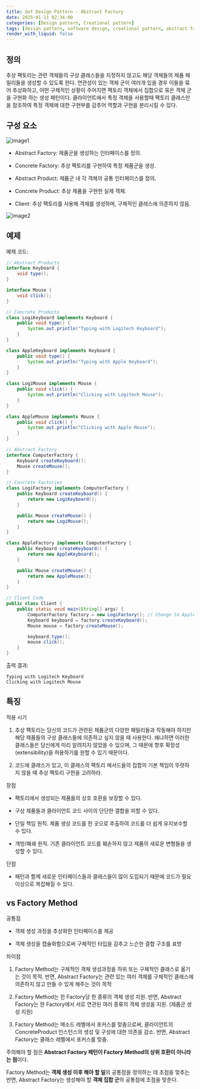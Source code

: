 ```yaml
---
title: Gof Design Pattern - Abstract Factory
date: 2025-01-11 02:34:00
categories: [Design pattern, Creational pattern]
tags: [design pattern, software design, creational pattern, abstract factory]
render_with_liquid: false
---
```


## 정의

추상 팩토리는 관련 객체들의 구상 클래스들을 지정하지 않고도 해당 객체들의 제품 패밀리들을 생성할 수 있도록 한다. 연관성이 있는 객체 군이 여러개 있을 경우 이들을 묶어 추상화하고, 어떤 구체적인 상황이 주어지면 팩토리 객체에서 집합으로 묶은 객체 군을 구현화 하는 생성 패턴이다. 클라이언트에서 특정 객체을 사용할때 팩토리 클래스만을 참조하여 특정 객체에 대한 구현부를 감추어 역할과 구현을 분리시킬 수 있다.

## 구성 요소

![image1](https://refactoring.guru/images/patterns/diagrams/abstract-factory/structure-2x.png)

+ Abstract Factory: 제품군을 생성하는 인터페이스를 정의.

+ Concrete Factory: 추상 팩토리를 구현하여 특정 제품군을 생성.

+ Abstract Product: 제품군 내 각 객체의 공통 인터페이스를 정의.

+ Concrete Product: 추상 제품을 구현한 실제 객체.

+ Client: 추상 팩토리를 사용해 객체를 생성하며, 구체적인 클래스에 의존하지 않음.

![image2](https://reactiveprogramming.io/_next/image?url=%2Fbooks%2Fpatterns%2Fimg%2Fpatterns-articles%2Fabstract-factory-diagram.png&w=3840&q=75)

## 예제

예제 코드: 

```java
// Abstract Products
interface Keyboard {
    void type();
}

interface Mouse {
    void click();
}

// Concrete Products
class LogiKeyboard implements Keyboard {
    public void type() {
        System.out.println("Typing with Logitech Keyboard");
    }
}

class AppleKeyboard implements Keyboard {
    public void type() {
        System.out.println("Typing with Apple Keyboard");
    }
}

class LogiMouse implements Mouse {
    public void click() {
        System.out.println("Clicking with Logitech Mouse");
    }
}

class AppleMouse implements Mouse {
    public void click() {
        System.out.println("Clicking with Apple Mouse");
    }
}

// Abstract Factory
interface ComputerFactory {
    Keyboard createKeyboard();
    Mouse createMouse();
}

// Concrete Factories
class LogiFactory implements ComputerFactory {
    public Keyboard createKeyboard() {
        return new LogiKeyboard();
    }

    public Mouse createMouse() {
        return new LogiMouse();
    }
}

class AppleFactory implements ComputerFactory {
    public Keyboard createKeyboard() {
        return new AppleKeyboard();
    }

    public Mouse createMouse() {
        return new AppleMouse();
    }
}

// Client Code
public class Client {
    public static void main(String[] args) {
        ComputerFactory factory = new LogiFactory(); // Change to AppleFactory for Apple products
        Keyboard keyboard = factory.createKeyboard();
        Mouse mouse = factory.createMouse();

        keyboard.type();
        mouse.click();
    }
}   
```

출력 결과: 

```text
Typing with Logitech Keyboard
Clicking with Logitech Mouse
```

## 특징

적용 시기

1. 추상 팩토리는 당신의 코드가 관련된 제품군의 다양한 패밀리들과 작동해야 하지만 해당 제품들의 구상 클래스들에 의존하고 싶지 않을 때 사용한다. 왜냐하면 이러한 클래스들은 당신에게 미리 알려지지 않았을 수 있으며, 그 때문에 향후 확장성​(extensibility)​을 허용하기를 원할 수 있기 때문이다.

2. 코드에 클래스가 있고, 이 클래스의 팩토리 메서드들의 집합의 기본 책임이 뚜렷하지 않을 때 추상 팩토리 구현을 고려하라.

장점

+ 팩토리에서 생성되는 제품들의 상호 호환을 보장할 수 있다.

+ 구상 제품들과 클라이언트 코드 사이의 단단한 결합을 피할 수 있다.

+ 단일 책임 원칙. 제품 생성 코드를 한 곳으로 추출하여 코드를 더 쉽게 유지보수할 수 있다.

+ 개방/폐쇄 원칙. 기존 클라이언트 코드를 훼손하지 않고 제품의 새로운 변형들을 생성할 수 있다.

단점

+ 패턴과 함께 새로운 인터페이스들과 클래스들이 많이 도입되기 때문에 코드가 필요 이상으로 복잡해질 수 있다.

## vs Factory Method

공통점

+ 객체 생성 과정을 추상화한 인터페이스를 제공

+ 객체 생성을 캡슐화함으로써 구체적인 타입을 감추고 느슨한 결합 구조를 표방

차이점

1. Factory Method는 구체적인 객체 생성과정을 하위 또는 구체적인 클래스로 옮기는 것이 목적. 반면, Abstract Factory는 관련 있는 여러 객체를 구체적인 클래스에 의존하지 않고 만들 수 있게 해주는 것이 목적

2. Factory Method는 한 Factory당 한 종류의 객체 생성 지원. 반면, Abstract Factory는 한 Factory에서 서로 연관된 여러 종류의 객체 생성을 지원. (제품군 생성 지원)

3. Factory Method는 메소드 레벨에서 포커스를 맞춤으로써, 클라이언트의 ConcreteProduct 인스턴스의 생성 및 구성에 대한 의존을 감소.
반면, Abstract Factory는 클래스 레벨에서 포커스를 맞춤.

주의해야 할 점은 **Abstract Factory 패턴이 Factory Method의 상위 호환이 아니라는 점**이다.

Factory Method는 **객체 생성 이후 해야 할 일**의 공통점을 정의하는 데 초점을 맞추는 반면, Abstract Factory는 생성해야 할 **객체 집합 군**의
공통점에 초점을 맞춘다.
